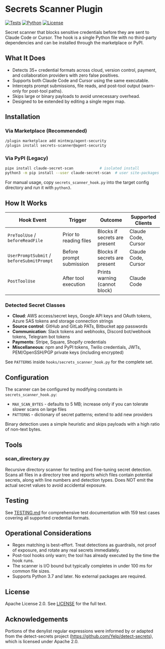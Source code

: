 # Secrets Scanner Plugin

[![Tests](https://img.shields.io/badge/tests-159%20passing-brightgreen)]() [![Python](https://img.shields.io/badge/python-3.7+-blue)]() [![License](https://img.shields.io/badge/license-Apache%202.0-blue)]()

Secret scanner that blocks sensitive credentials before they are sent to Claude Code or Cursor. The hook is a single Python file with no third-party dependencies and can be installed through the marketplace or PyPI.

## What It Does

- Detects 35+ credential formats across cloud, version control, payment, and collaboration providers with zero false positives.
- Supports both Claude Code and Cursor using the same executable.
- Intercepts prompt submissions, file reads, and post-tool output (warn-only for post-tool paths).
- Skips large or binary payloads to avoid unnecessary overhead.
- Designed to be extended by editing a single regex map.

## Installation

### Via Marketplace (Recommended)

```bash
/plugin marketplace add mintmcp/agent-security
/plugin install secrets-scanner@agent-security
```

### Via PyPI (Legacy)

```bash
pipx install claude-secret-scan            # isolated install
python3 -m pip install --user claude-secret-scan  # user site-packages
```

For manual usage, copy `secrets_scanner_hook.py` into the target config directory and run it with `python3`.

## How It Works

| Hook Event | Trigger | Outcome | Supported Clients |
|------------|---------|---------|-------------------|
| `PreToolUse` / `beforeReadFile` | Prior to reading files | Blocks if secrets are present | Claude Code, Cursor |
| `UserPromptSubmit` / `beforeSubmitPrompt` | Before prompt submission | Blocks if secrets are present | Claude Code, Cursor |
| `PostToolUse` | After tool execution | Prints warning (cannot block) | Claude Code |

### Detected Secret Classes

- **Cloud**: AWS access/secret keys, Google API keys and OAuth tokens, Azure SAS tokens and storage connection strings
- **Source control**: GitHub and GitLab PATs, Bitbucket app passwords
- **Communication**: Slack tokens and webhooks, Discord bot/webhook tokens, Telegram bot tokens
- **Payments**: Stripe, Square, Shopify credentials
- **Miscellaneous**: npm and PyPI tokens, Twilio credentials, JWTs, PEM/OpenSSH/PGP private keys (including encrypted)

See `PATTERNS` inside `hooks/secrets_scanner_hook.py` for the complete set.

## Configuration

The scanner can be configured by modifying constants in `secrets_scanner_hook.py`:

- `MAX_SCAN_BYTES` - defaults to 5 MB; increase only if you can tolerate slower scans on large files
- `PATTERNS` - dictionary of secret patterns; extend to add new providers

Binary detection uses a simple heuristic and skips payloads with a high ratio of non-text bytes.

## Tools

### scan_directory.py

Recursive directory scanner for testing and fine-tuning secret detection. Scans all files in a directory tree and reports which files contain potential secrets, along with line numbers and detection types. Does NOT emit the actual secret values to avoid accidental exposure.

## Testing

See [TESTING.md](./TESTING.md) for comprehensive test documentation with 159 test cases covering all supported credential formats.

## Operational Considerations

- Regex matching is best-effort. Treat detections as guardrails, not proof of exposure, and rotate any real secrets immediately.
- Post-tool hooks only warn; the tool has already executed by the time the hook runs.
- The scanner is I/O bound but typically completes in under 100 ms for common file sizes.
- Supports Python 3.7 and later. No external packages are required.

## License

Apache License 2.0. See [LICENSE](../../LICENSE) for the full text.

## Acknowledgements

Portions of the denylist regular expressions were informed by or adapted from the detect-secrets project (https://github.com/Yelp/detect-secrets), which is licensed under Apache 2.0.
